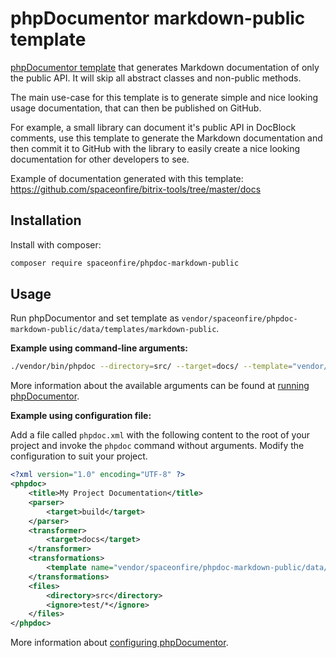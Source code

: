 # phpDocumentor markdown-public template

[phpDocumentor template](http://www.phpdoc.org/docs/latest/getting-started/changing-the-look-and-feel.html) that generates Markdown documentation of only the public API. It will skip all abstract classes and non-public methods.

The main use-case for this template is to generate simple and nice looking usage documentation, that can then be published on GitHub.

For example, a small library can document it's public API in DocBlock comments, use this template to generate the Markdown documentation and then commit it to GitHub with the library to easily create a nice looking documentation for other developers to see.

Example of documentation generated with this template: https://github.com/spaceonfire/bitrix-tools/tree/master/docs

## Installation

Install with composer:

```bash
composer require spaceonfire/phpdoc-markdown-public
```

## Usage

Run phpDocumentor and set template as `vendor/spaceonfire/phpdoc-markdown-public/data/templates/markdown-public`.

**Example using command-line arguments:**

```bash
./vendor/bin/phpdoc --directory=src/ --target=docs/ --template="vendor/spaceonfire/phpdoc-markdown-public/data/templates/markdown-public" --title="My Project Documentation"
```

More information about the available arguments can be found at [running phpDocumentor](http://www.phpdoc.org/docs/latest/guides/running-phpdocumentor.html).

**Example using configuration file:**

Add a file called `phpdoc.xml` with the following content to the root of your project and invoke the `phpdoc` command without arguments. Modify the configuration to suit your project.

```xml
<?xml version="1.0" encoding="UTF-8" ?>
<phpdoc>
    <title>My Project Documentation</title>
    <parser>
        <target>build</target>
    </parser>
    <transformer>
        <target>docs</target>
    </transformer>
    <transformations>
        <template name="vendor/spaceonfire/phpdoc-markdown-public/data/templates/markdown-public" />
    </transformations>
    <files>
        <directory>src</directory>
        <ignore>test/*</ignore>
    </files>
</phpdoc>
```

More information about [configuring phpDocumentor](http://www.phpdoc.org/docs/latest/references/configuration.html).
